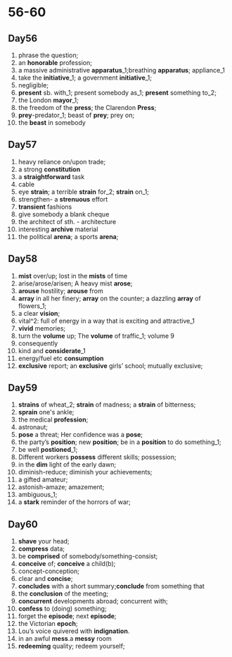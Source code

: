 # 56-60

## Day56

1. phrase the question;
2. an **honorable** profession;
3. a massive administrative **apparatus**_1;breathing **apparatus**; appliance_1
4. take the **initiative**_1; a government **initiative**_1;
5. negligible;
6. **present** sb. with_1; present somebody as_1; **present** something to_2;
7. the London **mayor**_1;
8. the freedom of the **press**; the Clarendon **Press**;
9. **prey**-predator_1; beast of **prey**; prey on;
10. the **beast** in somebody

## Day57

1. heavy reliance on/upon trade;
2. a strong **constitution**
3. a **straightforward** task
4. cable
5. eye **strain**;  a terrible **strain** for_2; **strain** on_1;
6. strengthen- a **strenuous** effort
7. **transient** fashions
8. give somebody a blank cheque
9. the architect of sth. - architecture
10. interesting **archive** material
11. the political **arena**; a sports **arena**;

## Day58

1. **mist** over/up; lost in the **mists** of time
2. arise/arose/arisen; A heavy mist **arose**;
3. **arouse** hostility; **arouse** from
4. **array** in all her finery; **array** on the counter; a dazzling **array** of flowers_1;
5. a clear **vision**;
6. vital^2:  full of energy in a way that is exciting and attractive_1
7. **vivid** memories;
8. turn the **volume** up; The **volume** of traffic_1; volume 9
9. consequently
10. kind and **considerate**_1
11. energy/fuel etc **consumption**
12. **exclusive** report; an **exclusive** girls’ school; mutually exclusive;

## Day59

1. **strains** of wheat_2; **strain** of madness; a **strain** of bitterness;
2. **sprain** one's ankle;
3. the medical **profession**;
4. astronaut;
5. **pose** a threat; Her confidence was a **pose**;
6. the party’s **position**; new **position**;  be in a **position** to do something_1;
7. be well **postioned**_1;
8. Different workers **possess** different skills; possession;
9. in the **dim** light of the early dawn;
10. diminish-reduce; diminish your achievements;
11. a gifted amateur;
12. astonish-amaze; amazement;
13. ambiguous_1;
14. a **stark** reminder of the horrors of war;

## Day60

1. **shave** your head;
2. **compress** data;
3. be **comprised** of somebody/something-consist;
4. **conceive** of; **conceive** a child(b);
5. concept-conception;
6. clear and **concise**;
7. **concludes** with a short summary;**conclude** from something that
8. the **conclusion** of the meeting;
9. **concurrent** developments abroad; concurrent with;
10. **confess** to (doing) something;
11. forget the **episode**; next **episode**;
12. the Victorian **epoch**;
13. Lou’s voice quivered with **indignation**.
14. in an awful **mess**.a **messy** room
15. **redeeming** quality; redeem yourself;
